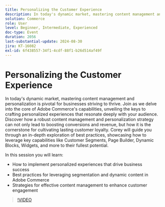```yaml
---
title: Personalizing the Customer Experience
description: In today's dynamic market, mastering content management and personalization is pivotal for businesses striving to thrive. Join as we delve into the core of Adobe Commerce's capabilities, unveiling the keys to crafting personalized experiences that resonate deeply with your audience. Discover how a robust content management and personalization strategy can not only lead to boosting conversions and revenue, but how it is the cornerstone for cultivating lasting customer loyalty. Corey will guide you through an in-depth exploration of best practices, showcasing how to leverage key capabilities like Customer Segments, Page Builder, Dynamic Blocks, Widgets, and more to their fullest potential. In this session you will learn  How to implement personalized experiences that drive business success  Best practices for leveraging segmentation and dynamic content in Adobe Commerce Strategies for effective content management to enhance customer engagement
solution: Commerce
role: User
level: Beginner, Intermediate, Experienced
doc-type: Event
duration: 2056
last-substantial-update: 2024-08-30
jira: KT-16082
exl-id: 6f438557-34f1-4cdf-88f1-b26d514af49f
---
```

# Personalizing the Customer Experience

In today's dynamic market, mastering content management and personalization is pivotal for businesses striving to thrive. Join as we delve into the core of Adobe Commerce's capabilities, unveiling the keys to crafting personalized experiences that resonate deeply with your audience. Discover how a robust content management and personalization strategy can not only lead to boosting conversions and revenue, but how it is the cornerstone for cultivating lasting customer loyalty. Corey will guide you through an in-depth exploration of best practices, showcasing how to leverage key capabilities like Customer Segments, Page Builder, Dynamic Blocks, Widgets, and more to their fullest potential. 

In this session you will learn:

* How to implement personalized experiences that drive business success 
* Best practices for leveraging segmentation and dynamic content in Adobe Commerce
* Strategies for effective content management to enhance customer engagement

>[!VIDEO](https://video.tv.adobe.com/v/3433146/?learn=on)
